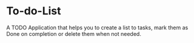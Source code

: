 # To-do-List
A TODO Application that helps you to create a list to tasks, mark them as Done on completion or delete them when not needed.
